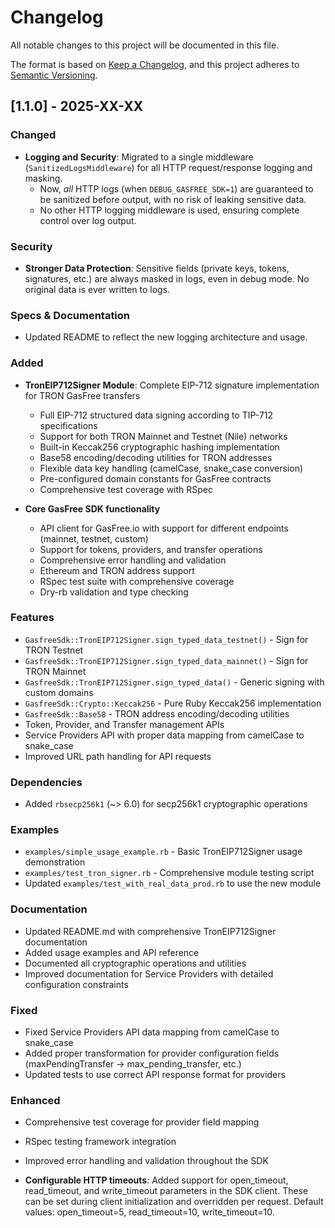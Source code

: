 # Changelog

All notable changes to this project will be documented in this file.

The format is based on [Keep a Changelog](https://keepachangelog.com/en/1.0.0/),
and this project adheres to [Semantic Versioning](https://semver.org/spec/v2.0.0.html).

## [1.1.0] - 2025-XX-XX

### Changed
- **Logging and Security**: Migrated to a single middleware (`SanitizedLogsMiddleware`) for all HTTP request/response logging and masking.
  - Now, *all* HTTP logs (when `DEBUG_GASFREE_SDK=1`) are guaranteed to be sanitized before output, with no risk of leaking sensitive data.
  - No other HTTP logging middleware is used, ensuring complete control over log output.

### Security
- **Stronger Data Protection**: Sensitive fields (private keys, tokens, signatures, etc.) are always masked in logs, even in debug mode. No original data is ever written to logs.

### Specs & Documentation
- Updated README to reflect the new logging architecture and usage.

### Added
- **TronEIP712Signer Module**: Complete EIP-712 signature implementation for TRON GasFree transfers
  - Full EIP-712 structured data signing according to TIP-712 specifications
  - Support for both TRON Mainnet and Testnet (Nile) networks
  - Built-in Keccak256 cryptographic hashing implementation
  - Base58 encoding/decoding utilities for TRON addresses
  - Flexible data key handling (camelCase, snake_case conversion)
  - Pre-configured domain constants for GasFree contracts
  - Comprehensive test coverage with RSpec

- **Core GasFree SDK functionality**
  - API client for GasFree.io with support for different endpoints (mainnet, testnet, custom)
  - Support for tokens, providers, and transfer operations
  - Comprehensive error handling and validation
  - Ethereum and TRON address support
  - RSpec test suite with comprehensive coverage
  - Dry-rb validation and type checking

### Features
- `GasfreeSdk::TronEIP712Signer.sign_typed_data_testnet()` - Sign for TRON Testnet
- `GasfreeSdk::TronEIP712Signer.sign_typed_data_mainnet()` - Sign for TRON Mainnet
- `GasfreeSdk::TronEIP712Signer.sign_typed_data()` - Generic signing with custom domains
- `GasfreeSdk::Crypto::Keccak256` - Pure Ruby Keccak256 implementation
- `GasfreeSdk::Base58` - TRON address encoding/decoding utilities
- Token, Provider, and Transfer management APIs
- Service Providers API with proper data mapping from camelCase to snake_case
- Improved URL path handling for API requests

### Dependencies
- Added `rbsecp256k1` (~> 6.0) for secp256k1 cryptographic operations

### Examples
- `examples/simple_usage_example.rb` - Basic TronEIP712Signer usage demonstration
- `examples/test_tron_signer.rb` - Comprehensive module testing script
- Updated `examples/test_with_real_data_prod.rb` to use the new module

### Documentation
- Updated README.md with comprehensive TronEIP712Signer documentation
- Added usage examples and API reference
- Documented all cryptographic operations and utilities
- Improved documentation for Service Providers with detailed configuration constraints

### Fixed
- Fixed Service Providers API data mapping from camelCase to snake_case
- Added proper transformation for provider configuration fields (maxPendingTransfer -> max_pending_transfer, etc.)
- Updated tests to use correct API response format for providers

### Enhanced
- Comprehensive test coverage for provider field mapping
- RSpec testing framework integration
- Improved error handling and validation throughout the SDK

- **Configurable HTTP timeouts**: Added support for open_timeout, read_timeout, and write_timeout parameters in the SDK client. These can be set during client initialization and overridden per request. Default values: open_timeout=5, read_timeout=10, write_timeout=10.
